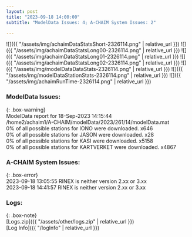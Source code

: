```yaml
---
layout: post
title: "2023-09-18 14:00:00"
subtitle: "ModelData Issues: 4; A-CHAIM System Issues: 2"

---
```


![]({{ "/assets/img/achaimDataStatsShort-2326114.png" | relative_url }})
![]({{ "/assets/img/achaimDataStatsLong00-2326114.png" | relative_url }})
![]({{ "/assets/img/achaimDataStatsLong01-2326114.png" | relative_url }})
![]({{ "/assets/img/achaimDataStatsLong02-2326114.png" | relative_url }})
![]({{ "/assets/img/modelDataDataStats-2326114.png" | relative_url }})
![]({{ "/assets/img/modelDataStationStats-2326114.png" | relative_url }})
![]({{ "/assets/img/achaimRunTime-2326114.png" | relative_url }})


### ModelData Issues:  
  
{: .box-warning}  
 ModelData report for 18-Sep-2023 14:15:44   
 /home2/achaim1/A-CHAIM/modelData/2023/261/14/modelData.mat   
 0% of all possible stations for IONO were downloaded. x646   
 0% of all possible stations for JASON were downloaded. x28   
 0% of all possible stations for KASI were downloaded. x5158   
 0% of all possible stations for KARTVERKET were downloaded. x4867   
  
### A-CHAIM System Issues:  
  
{: .box-error}  
2023-09-18 13:05:55 RINEX is neither version 2.xx or 3.xx  
2023-09-18 14:41:57 RINEX is neither version 2.xx or 3.xx  

### Logs:  
  
{: .box-note}  
[Logs.zip]({{ "/assets/other/logs.zip" | relative_url }})  
[Log Info]({{ "/logInfo" | relative_url }})  
